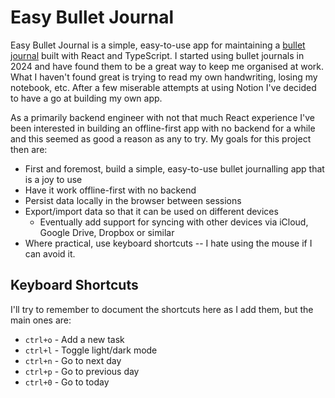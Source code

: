 # Easy Bullet Journal

Easy Bullet Journal is a simple, easy-to-use app for maintaining a [bullet journal](https://en.wikipedia.org/wiki/Bullet_journal) built with React and TypeScript. I started using bullet journals in 2024 and have found them to be a great way to keep me organised at work. What I haven't found great is trying to read my own handwriting, losing my notebook, etc. After a few miserable attempts at using Notion I've decided to have a go at building my own app.

As a primarily backend engineer with not that much React experience I've been interested in building an offline-first app with no backend for a while and this seemed as good a reason as any to try. My goals for this project then are:

- First and foremost, build a simple, easy-to-use bullet journalling app that is a joy to use
- Have it work offline-first with no backend
- Persist data locally in the browser between sessions
- Export/import data so that it can be used on different devices
  - Eventually add support for syncing with other devices via iCloud, Google Drive, Dropbox or similar
- Where practical, use keyboard shortcuts -- I hate using the mouse if I can avoid it.

## Keyboard Shortcuts

I'll try to remember to document the shortcuts here as I add them, but the main ones are:

- `ctrl+o` - Add a new task
- `ctrl+l` - Toggle light/dark mode
- `ctrl+n` - Go to next day
- `ctrl+p` - Go to previous day
- `ctrl+0` - Go to today
